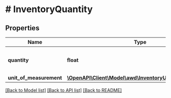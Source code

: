 # # InventoryQuantity

## Properties

Name | Type | Description | Notes
------------ | ------------- | ------------- | -------------
**quantity** | **float** | Quantity of the respective inventory. |
**unit_of_measurement** | [**\OpenAPI\Client\Model\awd\InventoryUnitOfMeasurement**](InventoryUnitOfMeasurement.md) |  |

[[Back to Model list]](../../README.md#models) [[Back to API list]](../../README.md#endpoints) [[Back to README]](../../README.md)
